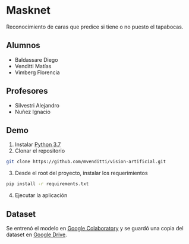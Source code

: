 # Masknet
Reconocimiento de caras que predice si tiene o no puesto el tapabocas.

## Alumnos
* Baldassare Diego
* Venditti Matías
* Vimberg Florencia

## Profesores
* Silvestri Alejandro
* Nuñez Ignacio

## Demo
1. Instalar [Python 3.7](https://www.python.org/downloads/)
2. Clonar el repositorio
```bash
git clone https://github.com/mvenditti/vision-artificial.git
```
3. Desde el root del proyecto, instalar los requerimientos
```bash
pip install -r requirements.txt
```
4. Ejecutar la aplicación

## Dataset
Se entrenó el modelo en [Google Colaboratory](https://colab.research.google.com/drive/11BbY4duQdYoycNkio2QIiKq7HRwHA2yU?usp=sharing) y se guardó una copia del dataset en [Google Drive](https://drive.google.com/drive/folders/1S3mPLYEh18cXCpJuFpkp-VBYTtOmIlOJ?usp=sharing).
